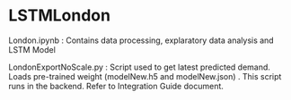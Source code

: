 # LSTMLondon
London.ipynb : Contains data processing, explaratory data analysis and LSTM Model



LondonExportNoScale.py : Script used to get latest predicted demand. Loads pre-trained weight (modelNew.h5 and modelNew.json) . This script runs in the backend. Refer to Integration Guide document. 
